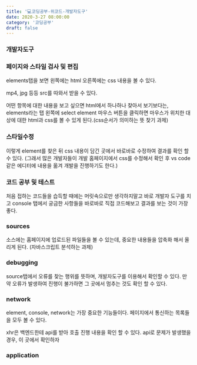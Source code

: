 ```yaml
---
title: '💻코딩공부-위코드-개발자도구'
date: 2020-3-27 08:00:00
category: '코딩공부'
draft: false
---
```


### 개발자도구

### 페이지와 스타일 검사 및 편집

elements탭을 보면 왼쪽에는 html 오른쪽에는 css 내용을 볼 수 있다.

mp4, jpg 등등 src를 따와서 받을 수 있다.

어떤 항목에 대한 내용을 보고 싶으면 html에서 하나하나 찾아서 보기보다는, elements라는 탭 왼쪽에 select element 마우스 버튼을 클릭하면 마우스가 위치한 대상에 대한 html과 css를 볼 수 있게 된다.(css순서가 의미하는 뜻 찾기 과제)

### 스타일수정

이렇게 element를 찾은 뒤 css 내용이 담긴 곳에서 바로바로 수정하여 결과를 확인 할 수 있다. (그래서 많은 개발자들이 개발 홈페이지에서 css를 수정해서 확인 후 vs code 같은 에디터에 내용을 옮겨 개발을 진행하기도 한다.)

### 코드 공부 및 테스트

처음 접하는 코드들을 습득할 때에는 머릿속으로만 생각하지말고 바로 개발자 도구를 치고 console 탭에서 궁금한 사항들을 바로바로 직접 코드해보고 결과를 보는 것이 가장 좋다.

### sources

소스에는 홈페이지에 업로드된 파일들을 볼 수 있는데, 중요한 내용들을 압축화 해서 올리게 된다. (자바스크립트 분석하는 과제)

### debugging

source탭에서 오류를 찾는 행위를 뜻하며, 개발자도구를 이용해서 확인할 수 있다. 만약 오류가 발생하여 진행이 불가하면 그 곳에서 멈추는 것도 확인 할 수 있다.

### network

element, console, network는 가장 중요한 기능들이다. 페이지에서 통신하는 목록들을 모두 볼 수 있다.

xhr은 백엔드한테 api를 받아 호출 진행 내용을 확인 할 수 있다. api로 문제가 발생했을 경우, 이 곳에서 확인하자

### application

